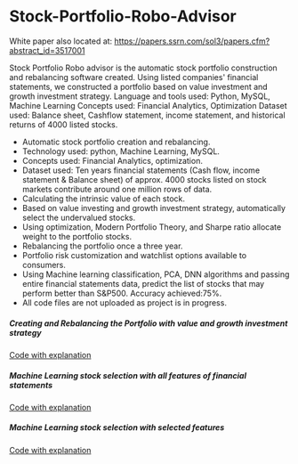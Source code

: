 # Stock-Portfolio-Robo-Advisor
White paper also located at:
https://papers.ssrn.com/sol3/papers.cfm?abstract_id=3517001

Stock Portfolio Robo advisor is the automatic stock portfolio construction and rebalancing software created. Using listed companies' financial statements, we constructed a portfolio based on value investment and growth investment strategy. Language and tools used: Python, MySQL, Machine Learning Concepts used: Financial Analytics, Optimization Dataset used: Balance sheet, Cashflow statement, income statement, and historical returns of 4000 listed stocks.

-	Automatic stock portfolio creation and rebalancing.
-	Technology used: python, Machine Learning, MySQL. 
-	Concepts used: Financial Analytics, optimization.
-	Dataset used: Ten years financial statements (Cash flow, income statement & Balance sheet) of approx. 4000 stocks listed on stock markets contribute around one million rows of data.
-	Calculating the intrinsic value of each stock.
-	Based on value investing and growth investment strategy, automatically select the undervalued stocks.
-	Using optimization, Modern Portfolio Theory, and Sharpe ratio allocate weight to the portfolio stocks.
-	Rebalancing the portfolio once a three year.
-	Portfolio risk customization and watchlist options available to consumers.
-	Using Machine learning classification, PCA, DNN algorithms and passing entire financial statements data, predict the list of stocks that may perform better than S&P500. Accuracy achieved:75%.
- All code files are not uploaded as project is in progress.

##### Creating and Rebalancing the Portfolio with value and growth investment strategy
[Code with explanation](https://drive.google.com/open?id=12_o7swd6RlXgsBFGW5NbGLktIo91vJr0)

##### Machine Learning stock selection with all features of financial statements
[Code with explanation](https://drive.google.com/open?id=1Nk1mlDUBEULa85zNcoP9gh9btxLv4nmj)

##### Machine Learning stock selection with selected features
[Code with explanation](https://drive.google.com/open?id=1X3naHVxt6sRkQZ-y8WUqhPk7Qpy-zR-T)

